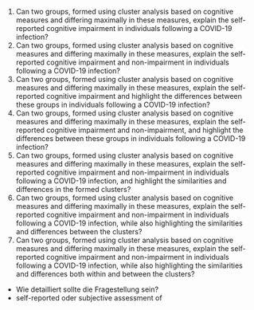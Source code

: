 1. Can two groups, formed using cluster analysis based on cognitive measures and differing maximally in these measures, explain the self-reported cognitive impairment in individuals following a COVID-19 infection?
2. Can two groups, formed using cluster analysis based on cognitive measures and differing maximally in these measures, explain the self-reported cognitive impairment and non-impairment in individuals following a COVID-19 infection?
3. Can two groups, formed using cluster analysis based on cognitive measures and differing maximally in these measures, explain the self-reported cognitive impairment and highlight the differences between these groups in individuals following a COVID-19 infection?
4. Can two groups, formed using cluster analysis based on cognitive measures and differing maximally in these measures, explain the self-reported cognitive impairment and non-impairment, and highlight the differences between these groups in individuals following a COVID-19 infection?
5. Can two groups, formed using cluster analysis based on cognitive measures and differing maximally in these measures, explain the self-reported cognitive impairment and non-impairment in individuals following a COVID-19 infection, and highlight the similarities and differences in the formed clusters?
6. Can two groups, formed using cluster analysis based on cognitive measures and differing maximally in these measures, explain the self-reported cognitive impairment and non-impairment in individuals following a COVID-19 infection, while also highlighting the similarities and differences between the clusters?
7. Can two groups, formed using cluster analysis based on cognitive measures and differing maximally in these measures, explain the self-reported cognitive impairment and non-impairment in individuals following a COVID-19 infection, while also highlighting the similarities and differences both within and between the clusters?

- Wie detailliert sollte die Fragestellung sein?
- self-reported oder subjective assessment of 
